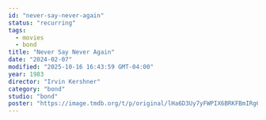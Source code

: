 ```yaml
---
id: "never-say-never-again"
status: "recurring"
tags:
  - movies
  - bond
title: "Never Say Never Again"
date: "2024-02-07"
modified: "2025-10-16 16:43:59 GMT-04:00"
year: 1983
director: "Irvin Kershner"
category: "bond"
studio: "bond"
poster: "https://image.tmdb.org/t/p/original/lHa6D3Uy7yFWPIX6BRKFBmIRg60.jpg"
---
```

